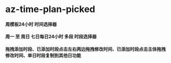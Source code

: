 # az-time-plan-picked
#### 周模板24小时 时间选择器
#### 周一 至 周日 七日每日24小时 多段 时段选择器
#### 拖拽添加时段、已添加时段点击左右两边拖拽修改时间、已添加时段点击主体拖拽修改时间、单日时段复制到其他日功能
